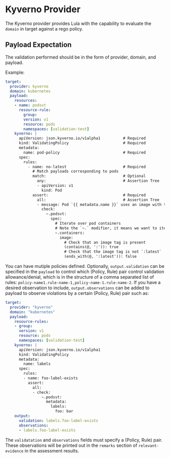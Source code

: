 # Kyverno Provider

The Kyverno provider provides Lula with the capability to evaluate the `domain` in target against a rego policy. 

## Payload Expectation

The validation performed should be in the form of provider, domain, and payload.

Example:
```yaml
target:
  provider: kyverno
  domain: kubernetes
  payload:
    resources:
    - name: podsvt
      resource-rule:
        group:
        version: v1
        resource: pods
        namespaces: [validation-test]
    kyverno: |
      apiVersion: json.kyverno.io/v1alpha1          # Required
      kind: ValidatingPolicy                        # Required
      metadata:
        name: pod-policy                            # Required
      spec:
        rules:
          - name: no-latest                         # Required
            # Match payloads corresponding to pods
            match:                                  # Optional
              any:                                  # Assertion Tree
              - apiVersion: v1
                kind: Pod
            assert:                                 # Required
              all:                                  # Assertion Tree
              - message: Pod `{{ metadata.name }}` uses an image with tag `latest`
                check:
                  ~.podsvt:
                    spec:
                      # Iterate over pod containers
                      # Note the `~.` modifier, it means we want to iterate over array elements in descendants
                      ~.containers:
                        image:
                          # Check that an image tag is present
                          (contains(@, ':')): true
                          # Check that the image tag is not `:latest`
                          (ends_with(@, ':latest')): false
```

You can have mutiple policies defined. Optionally, `output.validation` can be specified in the `payload` to control which (Policy, Rule) pair control validation allowance/denial, which is in the structure of a comma separated list of rules: `policy-name1.rule-name-1,policy-name-1.rule-name-2`. If you have a desired observation to include, `output.observations` can be added to payload to observe violations by a certain (Policy, Rule) pair such as:
```yaml
target:
  provider: "kyverno"
  domain: "kubernetes"
  payload:
    resource-rules: 
    - group: 
      version: v1 
      resource: pods
      namespaces: [validation-test] 
    kyverno: |
      apiVersion: json.kyverno.io/v1alpha1
      kind: ValidatingPolicy
      metadata:
        name: labels
      spec:
        rules:
        - name: foo-label-exists
          assert:
            all:
            - check:
                ~.podsvt:
                  metadata:
                    labels:
                      foo: bar
    output:
      validation: labels.foo-label-exists
      observations:
      - labels.foo-label-exists
```
The `validatation` and `observations` fields must specify a (Policy, Rule) pair. These observations will be printed out in the `remarks` section of `relevant-evidence` in the assessment results.
